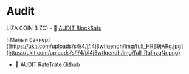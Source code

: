# Audit
LIZA COIN (LZC) - 💠 [AUDIT BlockSafu](https://blocksafu.com/project-detail/0xA6550996403407481f2748a793aE40dA3b369F6d)

![Малый баннер]([https://ukit.com/uploads/s/l/4/j/l4j8wtlqendh/img/full_HRB9jARg.jpg](https://ukit.com/uploads/s/l/4/j/l4j8wtlqendh/img/full_RqIhzqNr.png)


- 💠 [AUDIT RateTrate Github](https://github.com/AuditRateTech/Smart-Contract-Audits/blob/main/Liza_Coin_0xA6550996403407481f2748a793aE40dA3b369F6d.pdf)
